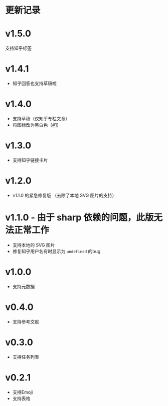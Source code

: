 # 更新记录

# v1.5.0
支持知乎标签

# v1.4.1
- 知乎回答也支持草稿啦

# v1.4.0
- 支持草稿（仅知乎专栏文章）
- 将图标改为黑白色（[#1](https://github.com/jks-liu/WPL-s/issues/1)）

# v1.3.0
- 支持知乎链接卡片

# v1.2.0
- v1.1.0 的紧急修复版 （去除了本地 SVG 图片的支持）

# v1.1.0 - 由于 sharp 依赖的问题，此版无法正常工作
- 支持本地的 SVG 图片
- 修复知乎用户名有时显示为 `undefined` 的bug

# v1.0.0
- 支持元数据

# v0.4.0
- 支持参考文献

# v0.3.0
- 支持任务列表

# v0.2.1
- 支持Emoji
- 支持表格
